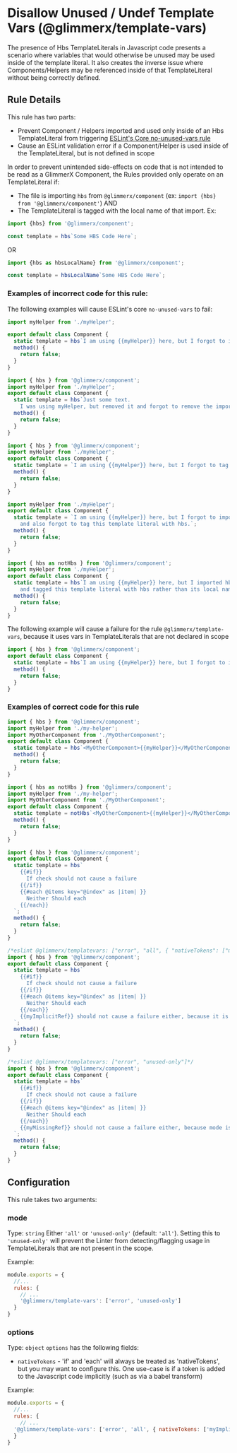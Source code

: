 # Disallow Unused / Undef Template Vars (@glimmerx/template-vars)

The presence of Hbs TemplateLiterals in Javascript code presents a scenario where variables that would otherwise be unused may be used inside of the template literal.
It also creates the inverse issue where Components/Helpers may be referenced inside of that TemplateLiteral without being correctly defined.

## Rule Details

This rule has two parts:
- Prevent Component / Helpers imported and used only inside of an Hbs TemplateLiteral from triggering [ESLint's Core no-unused-vars rule](https://eslint.org/docs/rules/no-unused-vars)
- Cause an ESLint validation error if a Component/Helper is used inside of the TemplateLiteral, but is not defined in scope

In order to prevent unintended side-effects on code that is not intended to be read as a GlimmerX Component, the Rules provided only operate on an TemplateLiteral if:
- The file is importing `hbs` from `@glimmerx/component` (ex: `import {hbs} from '@glimmerx/component'`)
AND
- The TemplateLiteral is tagged with the local name of that import. Ex:

```js
import {hbs} from '@glimmerx/component';

const template = hbs`Some HBS Code Here`;
```

OR

```js
import {hbs as hbsLocalName} from '@glimmerx/component';

const template = hbsLocalName`Some HBS Code Here`;
```

### Examples of **incorrect** code for this rule:

The following examples will cause ESLint's core `no-unused-vars` to fail:

```js
import myHelper from './myHelper';

export default class Component {
  static template = hbs`I am using {{myHelper}} here, but I forgot to include the hbs import.`;
  method() {
    return false;
  }
}
```

```js
import { hbs } from '@glimmerx/component';
import myHelper from './myHelper';
export default class Component {
  static template = hbs`Just some text.
    I was using myHelper, but removed it and forgot to remove the import`;
  method() {
    return false;
  }
}
```

```js
import { hbs } from '@glimmerx/component';
import myHelper from './myHelper';
export default class Component {
  static template = `I am using {{myHelper}} here, but I forgot to tag this template literal with hbs.`;
  method() {
    return false;
  }
}
```

```js
import myHelper from './myHelper';
export default class Component {
  static template = `I am using {{myHelper}} here, but I forgot to import hbs,
    and also forgot to tag this template literal with hbs.`;
  method() {
    return false;
  }
}
```

```js
import { hbs as notHbs } from '@glimmerx/component';
import myHelper from './myHelper';
export default class Component {
  static template = hbs`I am using {{myHelper}} here, but I imported hbs under a different local name,
    and tagged this template literal with hbs rather than its local name.`;
  method() {
    return false;
  }
}
```

The following example will cause a failure for the rule `@glimmerx/template-vars`, because it uses vars in TemplateLiterals that are not declared in scope

```js
import { hbs } from '@glimmerx/component';
export default class Component {
  static template = hbs`I am using {{myHelper}} here, but I forgot to include the myHelper import.`;
  method() {
    return false;
  }
}
```

### Examples of **correct** code for this rule

```js
import { hbs } from '@glimmerx/component';
import myHelper from './my-helper';
import MyOtherComponent from './MyOtherComponent';
export default class Component {
  static template = hbs`<MyOtherComponent>{{myHelper}}</MyOtherComponent>`;
  method() {
    return false;
  }
}
```

```js
import { hbs as notHbs } from '@glimmerx/component';
import myHelper from './my-helper';
import MyOtherComponent from './MyOtherComponent';
export default class Component {
  static template = notHbs`<MyOtherComponent>{{myHelper}}</MyOtherComponent>`;
  method() {
    return false;
  }
}
```

```js
import { hbs } from '@glimmerx/component';
export default class Component {
  static template = hbs`
    {{#if}}
      If check should not cause a failure
    {{/if}}
    {{#each @items key="@index" as |item| }}
      Neither Should each
    {{/each}}
  `;
  method() {
    return false;
  }
}
```

```js
/*eslint @glimmerx/templatevars: ["error", "all", { "nativeTokens": ["myImplicitRef"]}]*/
import { hbs } from '@glimmerx/component';
export default class Component {
  static template = hbs`
    {{#if}}
      If check should not cause a failure
    {{/if}}
    {{#each @items key="@index" as |item| }}
      Neither Should each
    {{/each}}
    {{myImplicitRef}} should not cause a failure either, because it is included in options[1].nativeTokens
  `;
  method() {
    return false;
  }
}
```

```js
/*eslint @glimmerx/templatevars: ["error", "unused-only"]*/
import { hbs } from '@glimmerx/component';
export default class Component {
  static template = hbs`
    {{#if}}
      If check should not cause a failure
    {{/if}}
    {{#each @items key="@index" as |item| }}
      Neither Should each
    {{/each}}
    {{myMissingRef}} should not cause a failure either, because mode is set to 'unused-only'
  `;
  method() {
    return false;
  }
}
```

## Configuration

This rule takes two arguments:

### mode
Type: `string`
Either `'all'` or `'unused-only'` (default: `'all'`). Setting this to `'unused-only'` will prevent the Linter from detecting/flagging usage in TemplateLiterals that are not present in the scope.

Example:
```js
module.exports = {
  //...
  rules: {
    // ...
    '@glimmerx/template-vars': ['error', 'unused-only']
  }
}
```

### options
Type: `object`
`options` has the following fields:
- `nativeTokens` - 'if' and 'each' will always be treated as 'nativeTokens', but you may want to configure this. One use-case is if a token is added to the Javascript code implicitly (such as via a babel transform)

Example:
```js
module.exports = {
  //...
  rules: {
    // ...
  '@glimmerx/template-vars': ['error', 'all', { nativeTokens: ['myImplicitToken']}]
  }
}
```
